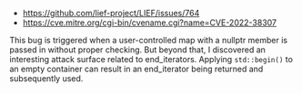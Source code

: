 - https://github.com/lief-project/LIEF/issues/764
- https://cve.mitre.org/cgi-bin/cvename.cgi?name=CVE-2022-38307


This bug is triggered when a user-controlled map with a nullptr member is passed in without proper checking. But beyond that, I discovered an interesting attack surface related to end_iterators. Applying `std::begin()` to an empty container can result in an end_iterator being returned and subsequently used.